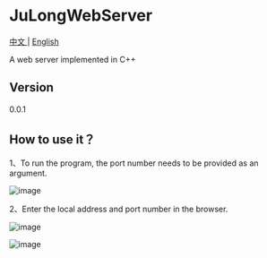 # JuLongWebServer

[中文 ](README_zh.md) | [English](README_en.md)

A web server implemented in C++ 

## Version
0.0.1

## How to use it？
1、To run the program, the port number needs to be provided as an argument.

![image](https://github.com/JuLongZhiLu/JuLongWebServer/assets/130359590/32a1e616-d29b-490f-af08-cfbcb7e4a9c7)

2、Enter the local address and port number in the browser.

![image](https://github.com/JuLongZhiLu/JuLongWebServer/assets/130359590/cfc547f4-11f0-4ecc-8cbc-7c5754c4141e)

![image](https://github.com/JuLongZhiLu/JuLongWebServer/assets/130359590/4831d1ec-80bd-4e33-a8cf-b67bddd3ed19)
